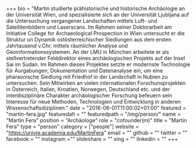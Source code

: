 +++
bio = "Martin studierte prähistorische und historische Archäologie an der Universität Wien, und spezialisierte sich an der Universität Ljubljana auf die Untersuchung vergangener Landschaften mittels Luft- und Satellitenbildern und Laserscans. Im Rahmen seiner Doktorarbeit am Initiative College for Archaeological Prospection in Wien untersucht er die Struktur un Dynamik ostösterreichischer Siedlungen aus dem ersten Jahrtausend v.Chr. mittels räumlicher Analyse und Geoinformationssystemen. An der LMU in München arbeitete er als stellvertretender Felddirektor eines archäologischen Projekts auf der Insel Sai im Sudan. Im Rahmen dieses Projektes setzte er modernste Technologie für Aurgabungen, Dokumentation und Datenanalyse ein, um eine pharaonische Siedlung mit Friedhof in der Landschaft in Nubien zu untersuchen. Sein Mitwirken an vielen internationalen Forschunsprojekten in Österreich, Italien, Kroatien, Norwegen, Deutschland etc. und der interdisziplinäre Charakter archäologischer Forschung befeuern sein Interesse für neue Methoden, Technologien und Entwicklung in anderen Wissenschaftsdiziplinen."
date = "2016-06-01T11:00:02+01:00"
featured = "martin-fera.jpg"
featuredalt = ""
featuredpath = "/img/person/"
name = "Martin Fera"
position = "Archäologe"
role = "cofounder(m)"
title = "Martin Fera"
type = "person"
category = ["people"]
website = "https://univie.academia.edu/MartinFera"
email = ""
github = ""
twitter = ""
facebook = ""
instagram =""
slideshare = ""
xing = ""
linkedin = ""
+++

